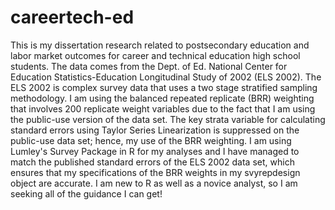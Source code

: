 # careertech-ed
This is my dissertation research related to postsecondary education and labor market outcomes for career and technical education high school students.
The data comes from the Dept. of Ed. National Center for Education Statistics-Education Longitudinal Study of 2002 (ELS 2002).  The ELS 2002 is complex survey data that uses a two stage stratified sampling methodology.  I am using the balanced repeated replicate (BRR) weighting that involves 200 replicate weight variables due to the fact that I am using the public-use version of the data set.  The key strata variable for calculating standard errors using Taylor Series Linearization is suppressed on the public-use data set; hence, my use of the BRR weighting.
I am using Lumley's Survey Package in R for my analyses and I have managed to match the published standard errors of the ELS 2002 data set, which ensures that my specifications of the BRR weights in my svyrepdesign object are accurate.
I am new to R as well as a novice analyst, so I am seeking all of the guidance I can get!
